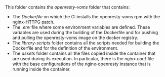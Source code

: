 This folder contains the *openresty-voms* folder that contains:
 * The *Dockerfile* on which the CI installs the openresty-voms rpm with the nginx-HTTPG patch.
 * The *.env* file where some environment variables are defined. These variables are used during the building of the Dockerfile and for pushing and pulling the openresty-voms image on the docker registry.
 * The *library-scripts* folder contains all the scripts needed for building the Dockerfile and for the definition of the environment.
 * The *assets* folder contains all the files copied inside the container that are used during its execution. In particular, there is the *nginx.conf* file with the base configurations of the nginx-openresty instance that is running inside the container.
